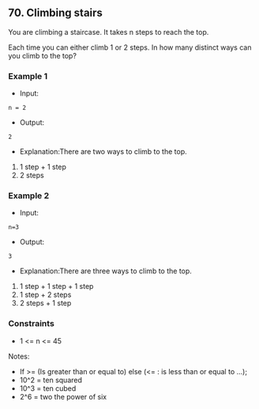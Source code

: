 ## 70. Climbing stairs

You are climbing a staircase. It takes n steps to reach the top.

Each time you can either climb 1 or 2 steps. In how many distinct ways can you climb to the top?

### Example 1

- Input:

```
n = 2
```

- Output:

```shell
2
```

- Explanation:There are two ways to climb to the top.
1. 1 step + 1 step
2. 2 steps

### Example 2

- Input:

```
n=3
```

- Output:

```shell
3
```

- Explanation:There are three ways to climb to the top.
1. 1 step + 1 step + 1 step
2. 1 step + 2 steps
3. 2 steps + 1 step

### Constraints

- 1 <= n <= 45

Notes:

- If >= (Is greater than or equal to) else (<= : is less than or equal to ...);
- 10^2 = ten squared
- 10^3 = ten cubed
- 2^6 = two the power of six


